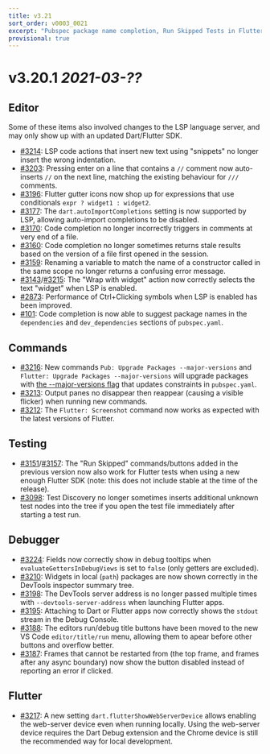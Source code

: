 ```yaml
---
title: v3.21
sort_order: v0003_0021
excerpt: "Pubspec package name completion, Run Skipped Tests in Flutter, ..."
provisional: true
---
```


# v3.20.1 *2021-03-??*

## Editor

Some of these items also involved changes to the LSP language server, and may only show up with an updated Dart/Flutter SDK.

- [#3214](https://github.com/Dart-Code/Dart-Code/issues/3214): LSP code actions that insert new text using "snippets" no longer insert the wrong indentation.
- [#3203](https://github.com/Dart-Code/Dart-Code/issues/3203): Pressing enter on a line that contains a `//` comment now auto-inserts `//` on the next line, matching the existing behaviour for `///` comments.
- [#3196](https://github.com/Dart-Code/Dart-Code/issues/3196): Flutter gutter icons now shop up for expressions that use conditionals `expr ? widget1 : widget2`.
- [#3177](https://github.com/Dart-Code/Dart-Code/issues/3177): The `dart.autoImportCompletions` setting is now supported by LSP, allowing auto-import completions to be disabled.
- [#3170](https://github.com/Dart-Code/Dart-Code/issues/3170): Code completion no longer incorrectly triggers in comments at very end of a file.
- [#3160](https://github.com/Dart-Code/Dart-Code/issues/3160): Code completion no longer sometimes returns stale results based on the version of a file first opened in the session.
- [#3159](https://github.com/Dart-Code/Dart-Code/issues/3159): Renaming a variable to match the name of a constructor called in the same scope no longer returns a confusing error message.
- [#3143](https://github.com/Dart-Code/Dart-Code/issues/3143)/[#3215](https://github.com/Dart-Code/Dart-Code/issues/3215): The "Wrap with widget" action now correctly selects the text "widget" when LSP is enabled.
- [#2873](https://github.com/Dart-Code/Dart-Code/issues/2873): Performance of Ctrl+Clicking symbols when LSP is enabled has been improved.
- [#101](https://github.com/Dart-Code/Dart-Code/issues/101): Code completion is now able to suggest package names in the `dependencies` and `dev_dependencies` sections of `pubspec.yaml`.

## Commands

- [#3216](https://github.com/Dart-Code/Dart-Code/issues/3216): New commands `Pub: Upgrade Packages --major-versions` and `Flutter: Upgrade Packages --major-versions` will upgrade packages with [the --major-versions flag](https://dart.dev/tools/pub/cmd/pub-upgrade#--major-versions) that updates constraints in `pubspec.yaml`.
- [#3213](https://github.com/Dart-Code/Dart-Code/issues/3213): Output panes no disappear then reappear (causing a visible flicker) when running new commands.
- [#3212](https://github.com/Dart-Code/Dart-Code/issues/3212): The `Flutter: Screenshot` command now works as expected with the latest versions of Flutter.


## Testing

- [#3151](https://github.com/Dart-Code/Dart-Code/issues/3151)/[#3157](https://github.com/Dart-Code/Dart-Code/issues/3157): The "Run Skipped" commands/buttons added in the previous version now also work for Flutter tests when using a new enough Flutter SDK (note: this does not include stable at the time of the release).
- [#3098](https://github.com/Dart-Code/Dart-Code/issues/3098): Test Discovery no longer sometimes inserts additional unknown test nodes into the tree if you open the test file immediately after starting a test run.

## Debugger

- [#3224](https://github.com/Dart-Code/Dart-Code/issues/3224): Fields now correctly show in debug tooltips when `evaluateGettersInDebugViews` is set to `false` (only getters are excluded).
- [#3210](https://github.com/Dart-Code/Dart-Code/issues/3210): Widgets in local (`path`) packages are now shown correctly in the DevTools inspector summary tree.
- [#3198](https://github.com/Dart-Code/Dart-Code/issues/3198): The DevTools server address is no longer passed multiple times with `--devtools-server-address` when launching Flutter apps.
- [#3195](https://github.com/Dart-Code/Dart-Code/issues/3195): Attaching to Dart or Flutter apps now correctly shows the `stdout` stream in the Debug Console.
- [#3188](https://github.com/Dart-Code/Dart-Code/issues/3188): The editors run/debug title buttons have been moved to the new VS Code `editor/title/run` menu, allowing them to apear before other buttons and overflow better.
- [#3187](https://github.com/Dart-Code/Dart-Code/issues/3187): Frames that cannot be restarted from (the top frame, and frames after any async boundary) now show the button disabled instead of reporting an error if clicked.

## Flutter

- [#3217](https://github.com/Dart-Code/Dart-Code/issues/3217): A new setting `dart.flutterShowWebServerDevice` allows enabling the web-server device even when running locally. Using the web-server device requires the Dart Debug extension and the Chrome device is still the recommended way for local development.
